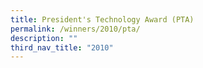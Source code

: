 ```yaml
---
title: President's Technology Award (PTA)
permalink: /winners/2010/pta/
description: ""
third_nav_title: "2010"
---
```

